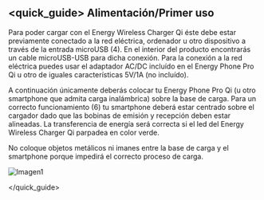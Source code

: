 ## <quick_guide> Alimentación/Primer uso

Para poder cargar con el Energy Wireless Charger Qi éste debe estar previamente conectado a la red eléctrica, ordenador u otro dispositivo a través de la entrada microUSB (4). En el interior del producto encontrarás un cable microUSB-USB para dicha conexión. Para la conexión a la red eléctrica puedes usar el adaptador AC/DC incluído en el Energy Phone Pro Qi u otro de iguales características 5V/1A (no incluído).

A continuación únicamente deberás colocar tu Energy Phone Pro Qi (u otro smartphone que admita carga inalámbrica) sobre la base de carga. Para un correcto funcionamiento (6) tu smartphone deberá estar centrado sobre el cargador dado que las bobinas de emisión y recepción deben estar alineadas. La transferencia de energía será correcta si el led del Energy Wireless Charger Qi parpadea en color verde.

No coloque objetos metálicos ni imanes entre la base de carga y el smartphone porque impedirá el correcto proceso de carga.

![Imagen1](http://static.energysistem.com/images/manuals/42055/54327635788b7.jpg)

</quick_guide>
